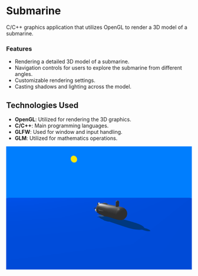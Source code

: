 # Submarine

C/C++ graphics application that utilizes OpenGL to render a 3D model of a submarine.


### Features

- Rendering a detailed 3D model of a submarine.
- Navigation controls for users to explore the submarine from different angles.
- Customizable rendering settings.
- Casting shadows and lighting across the model.



## Technologies Used

- **OpenGL**: Utilized for rendering the 3D graphics. 
- **C/C++**: Main programming languages.
- **GLFW**: Used for window and input handling.
- **GLM**: Utilized for mathematics operations.




<img src="https://raw.githubusercontent.com/RaduCruceat/Submarine/master/proiectulsubmarin/Submarine.gif" alt="Game Menu">
